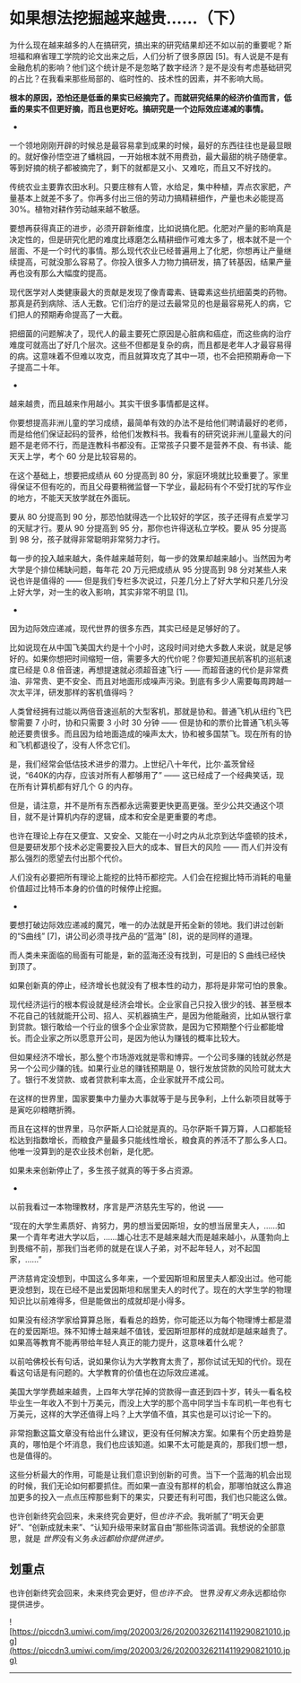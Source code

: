 # 如果想法挖掘越来越贵……（下）

为什么现在越来越多的人在搞研究，搞出来的研究结果却还不如以前的重要呢？斯坦福和麻省理工学院的论文出来之后，人们分析了很多原因 [5]。有人说是不是有金融危机的影响？他们这个统计是不是忽略了数字经济？是不是没有考虑基础研究的占比？在我看来那些局部的、临时性的、技术性的因素，并不影响大局。

 **根本的原因，恐怕还是低垂的果实已经摘完了。而就研究结果的经济价值而言，低垂的果实不但更好摘，而且也更好吃。搞研究是一个边际效应递减的事情。**

*

一个领地刚刚开辟的时候总是最容易拿到成果的时候，最好的东西往往也是最显眼的。就好像孙悟空进了蟠桃园，一开始根本就不用费劲，最大最甜的桃子随便拿。等到好摘的桃子都被摘完了，剩下的就都是又小、又难吃，而且又不好找的。

传统农业主要靠农田水利。只要庄稼有人管，水给足，集中种植，弄点农家肥，产量基本上就差不多了。你再多付出三倍的劳动力搞精耕细作，产量也未必能提高 30%。植物对耕作劳动越来越不敏感。

要想再获得真正的进步，必须开辟新维度，比如说搞化肥。化肥对产量的影响真是决定性的，但是研究化肥的难度比琢磨怎么精耕细作可难太多了，根本就不是一个层面、不是一个时代的事情。那么现代农业已经普遍用上了化肥，你想再让产量继续提高，可就没那么容易了。你投入很多人力物力搞研发，搞了转基因，结果产量再也没有那么大幅度的提高。

现代医学对人类健康最大的贡献是发现了像青霉素、链霉素这些抗细菌类的药物。那真是药到病除、活人无数。它们治疗的是过去最常见的也是最容易死人的病，它们把人的预期寿命提高了一大截。

把细菌的问题解决了，现代人的最主要死亡原因是心脏病和癌症，而这些病的治疗难度可就高出了好几个层次。这些不但都是复杂的病，而且都是老年人才最容易得的病。这意味着不但难以攻克，而且就算攻克了其中一项，也不会把预期寿命一下子提高二十年。

*

越来越贵，而且越来作用越小。其实干很多事情都是这样。

你要想提高非洲儿童的学习成绩，最简单有效的办法不是给他们聘请最好的老师，而是给他们保证起码的营养，给他们发教科书。我看有的研究说非洲儿童最大的问题不是老师不行，而是连教科书都没有。正常孩子只要不是营养不良、有书读、能天天上学，考个 60 分是比较容易的。

在这个基础上，想要把成绩从 60 分提高到 80 分，家庭环境就比较重要了。家里得保证不但有吃的，而且父母要稍微监督一下学业，最起码有个不受打扰的写作业的地方，不能天天放学就在外面玩。

要从 80 分提高到 90 分，那恐怕就得选一个比较好的学区，孩子还得有点爱学习的天赋才行。要从 90 分提高到 95 分，那你也许得送私立学校。要从 95 分提高到 98 分，孩子就得非常聪明非常努力才行。

每一步的投入越来越大，条件越来越苛刻，每一步的效果却越来越小。当然因为考大学是个排位稀缺问题，每年花 20 万元把成绩从 95 分提高到 98 分对某些人来说也许是值得的 —— 但是我们专栏多次说过，只差几分上了好大学和只差几分没上好大学，对一生的收入影响，其实非常不明显 [1]。

*

因为边际效应递减，现代世界的很多东西，其实已经是足够好的了。

比如说现在从中国飞美国大约是十个小时，这段时间对绝大多数人来说，就是足够好的。如果你想把时间缩短一倍，需要多大的代价呢？你要知道民航客机的巡航速度已经是 0.8 倍音速，再想提速就必须超音速飞行 —— 而超音速的代价是非常费油、非常贵、更不安全、而且对地面形成噪声污染。到底有多少人需要每周跨越一次太平洋，研发那样的客机值得吗？

人类曾经拥有过能以两倍音速巡航的大型客机，那就是协和。普通飞机从纽约飞巴黎需要 7 小时，协和只需要 3 小时 30 分钟 —— 但是协和的票价比普通飞机头等舱还要贵很多。而且因为给地面造成的噪声太大，协和被多国禁飞。现在所有的协和飞机都退役了，没有人怀念它们。

是，我们经常会低估技术进步的潜力。上世纪八十年代，比尔·盖茨曾经说，“640K的内存，应该对所有人都够用了” —— 这已经成了一个经典笑话，现在所有计算机都有好几个 G 的内存。

但是，请注意，并不是所有东西都永远需要更快更高更强。至少公共交通这个项目，就不是计算机内存的逻辑，成本和安全是更重要的考虑。

也许在理论上存在又便宜、又安全、又能在一小时之内从北京到达华盛顿的技术，但是要研发那个技术必定需要投入巨大的成本、冒巨大的风险 —— 而人们并没有那么强烈的愿望去付出那个代价。

人们没有必要把所有理论上能挖的比特币都挖完。人们会在挖掘比特币消耗的电量价值超过比特币本身的价值的时候停止挖掘。

*

要想打破边际效应递减的魔咒，唯一的办法就是开拓全新的领地。我们讲过创新的“S曲线” [7]，讲公司必须寻找产品的“蓝海” [8]，说的是同样的道理。

而人类未来面临的局面有可能是，新的蓝海还没有找到，可是旧的 S 曲线已经快到顶了。

如果创新真的停止，经济增长也就没有了根本性的动力，那将是非常可怕的景象。

现代经济运行的根本假设就是经济会增长。企业家自己只投入很少的钱、甚至根本不花自己的钱就能开公司、招人、买机器搞生产，是因为他能融资，比如从银行拿到贷款。银行敢给一个行业的很多个企业家贷款，是因为它预期整个行业都能增长。而企业家之所以愿意开公司，是因为他认为赚钱的概率比较大。

但如果经济不增长，那么整个市场游戏就是零和博弈。一个公司多赚的钱就必然是另一个公司少赚的钱。如果行业总的赚钱预期是 0，银行发放贷款的风险可就太大了。银行不发贷款、或者贷款利率太高，企业家就开不成公司。

在这样的世界里，国家要集中力量办大事就等于是与民争利，上什么新项目就等于是寅吃卯粮瞎折腾。

而且在这样的世界里，马尔萨斯人口论就是真的。马尔萨斯千算万算，人口都能轻松达到指数增长，而粮食产量最多只能线性增长，粮食真的养活不了那么多人口。他唯一没算到的是农业技术创新，是化肥。

如果未来创新停止了，多生孩子就真的等于多占资源。

*

以前我看过一本物理教材，序言是严济慈先生写的，他说 ——

“现在的大学生素质好、肯努力，男的想当爱因斯坦，女的想当居里夫人，……如果一个青年考进大学以后，……雄心壮志不是越来越大而是越来越小，从蓬勃向上到畏缩不前，那我们当老师的就是在误人子弟，对不起年轻人，对不起国家，……”

严济慈肯定没想到，中国这么多年来，一个爱因斯坦和居里夫人都没出过。他可能更没想到，现在已经不是出爱因斯坦和居里夫人的时代了。现在的大学生学的物理知识比以前难得多，但是能做出的成就却是小得多。

如果没有经济学家给算算总账，看看总的趋势，你可能还以为每个物理博士都是潜在的爱因斯坦。殊不知博士越来越不值钱，爱因斯坦那样的成就却是越来越贵了。如果高等教育不能再带给年轻人真正的能力提升，这意味着什么呢？

以前哈佛校长有句话，说如果你认为大学教育太贵了，那你试试无知的代价。现在看这句话是有问题的。大学教育的价值也在边际效应递减。

美国大学学费越来越贵，上四年大学花掉的贷款得一直还到四十岁，转头一看名校毕业生一年收入不到十万美元，而没上大学的那个高中同学当卡车司机一年也有七万美元，这样的大学还值得上吗？上大学值不值，其实也是可以讨论一下的。

非常抱歉这篇文章没有给出什么建议，更没有任何解决方案。如果有个历史趋势是真的，哪怕是个坏消息，我们也应该知道。如果不太可能是真的，那我们想一想，也是值得的。

这些分析最大的作用，可能是让我们意识到创新的可贵。当下一个蓝海的机会出现的时候，我们无论如何都要抓住。而如果一直没有那样的机会，那哪怕就这么靠追加更多的投入一点点压榨那些剩下的果实，只要还有利可图，我们也只能这么做。

也许创新终究会回来，未来终究会更好，但*也许不会*。我听腻了“明天会更好”、“创新成就未来”、“认知升级带来财富自由”那些陈词滥调。我想说的全部意思，就是 *世界*没有义务*永远都给你提供进步。*

## 划重点

也许创新终究会回来，未来终究会更好，但*也许不会*。
世界*没有义务*永远都给你提供进步。

![https://piccdn3.umiwi.com/img/202003/26/202003262114119290821010.jpg](https://piccdn3.umiwi.com/img/202003/26/202003262114119290821010.jpg)

---
